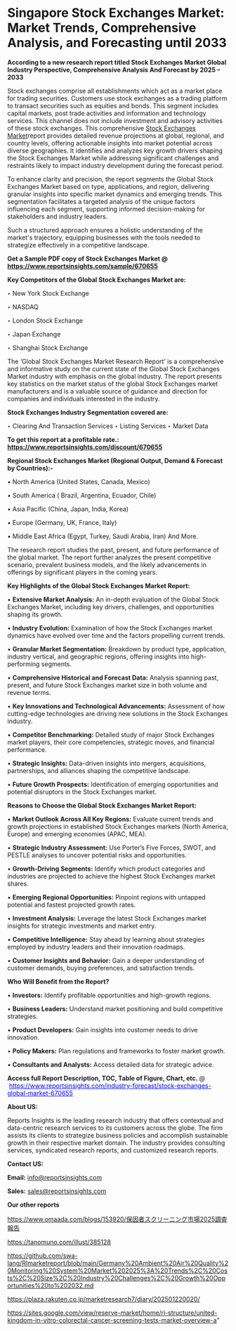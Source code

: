 # Singapore Stock Exchanges Market: Market Trends, Comprehensive Analysis, and Forecasting until 2033

<strong>According to a new research report titled Stock Exchanges Market Global Industry Perspective, Comprehensive Analysis And Forecast by 2025 – 2033</strong>

Stock exchanges comprise all establishments which act as a market place for trading securities. Customers use stock exchanges as a trading platform to transact securities such as equities and bonds. This segment includes capital markets, post trade activities and information and technology services. This channel does not include investment and advisory activities of these stock exchanges. This comprehensive <a href=https://www.reportsinsights.com/sample/670655>Stock Exchanges Market</a>report provides detailed revenue projections at global, regional, and country levels, offering actionable insights into market potential across diverse geographies. It identifies and analyzes key growth drivers shaping the Stock Exchanges Market while addressing significant challenges and restraints likely to impact industry development during the forecast period.

To enhance clarity and precision, the report segments the Global Stock Exchanges Market based on type, applications, and region, delivering granular insights into specific market dynamics and emerging trends. This segmentation facilitates a targeted analysis of the unique factors influencing each segment, supporting informed decision-making for stakeholders and industry leaders.

Such a structured approach ensures a holistic understanding of the market's trajectory, equipping businesses with the tools needed to strategize effectively in a competitive landscape.

<strong>Get a Sample PDF copy of Stock Exchanges Market </strong><strong>@<a href=https://www.reportsinsights.com/sample/670655 style=color:#0000ff;> https://www.reportsinsights.com/sample/670655</a></strong></font>

<strong>Key Competitors of the Global Stock Exchanges Market are:</strong>

‣ New York Stock Exchange

‣ NASDAQ

‣ London Stock Exchange

‣ Japan Exchange

‣ Shanghai Stock Exchange

The ‘Global Stock Exchanges Market Research Report’ is a comprehensive and informative study on the current state of the Global Stock Exchanges Market industry with emphasis on the global industry. The report presents key statistics on the market status of the global Stock Exchanges market manufacturers and is a valuable source of guidance and direction for companies and individuals interested in the industry.

<strong>Stock Exchanges Industry Segmentation covered are:</strong>

‣ Clearing And Transaction Services
‣ Listing Services
‣ Market Data

<strong>To get this report at a profitable rate.: <a href=https://www.reportsinsights.com/discount/670655 style=color:#0000ff;>https://www.reportsinsights.com/discount/670655</a></strong></font>

<strong>Regional Stock Exchanges Market (Regional Output, Demand &amp; Forecast by Countries):-</strong>

• North America (United States, Canada, Mexico)

• South America ( Brazil, Argentina, Ecuador, Chile)

• Asia Pacific (China, Japan, India, Korea)

• Europe (Germany, UK, France, Italy)

• Middle East Africa (Egypt, Turkey, Saudi Arabia, Iran) And More.

The research report studies the past, present, and future performance of the global market. The report further analyzes the present competitive scenario, prevalent business models, and the likely advancements in offerings by significant players in the coming years.

<strong>Key Highlights of the Global Stock Exchanges Market Report:</strong>

• <strong>Extensive Market Analysis:</strong> An in-depth evaluation of the Global Stock Exchanges Market, including key drivers, challenges, and opportunities shaping its growth.

• <strong>Industry Evolution:</strong> Examination of how the Stock Exchanges market dynamics have evolved over time and the factors propelling current trends.

• <strong>Granular Market Segmentation:</strong> Breakdown by product type, application, industry vertical, and geographic regions, offering insights into high-performing segments.

• <strong>Comprehensive Historical and Forecast Data:</strong> Analysis spanning past, present, and future Stock Exchanges market size in both volume and revenue terms.

• <strong>Key Innovations and Technological Advancements:</strong> Assessment of how cutting-edge technologies are driving new solutions in the Stock Exchanges industry.

• <strong>Competitor Benchmarking:</strong> Detailed study of major Stock Exchanges market players, their core competencies, strategic moves, and financial performance.

• <strong>Strategic Insights:</strong> Data-driven insights into mergers, acquisitions, partnerships, and alliances shaping the competitive landscape.

• <strong>Future Growth Prospects:</strong> Identification of emerging opportunities and potential disruptors in the Stock Exchanges market.

<strong>Reasons to Choose the Global Stock Exchanges Market Report:</strong>

• <strong>Market Outlook Across All Key Regions:</strong> Evaluate current trends and growth projections in established Stock Exchanges markets (North America, Europe) and emerging economies (APAC, MEA).

• <strong>Strategic Industry Assessment:</strong> Use Porter’s Five Forces, SWOT, and PESTLE analyses to uncover potential risks and opportunities.

• <strong>Growth-Driving Segments:</strong> Identify which product categories and industries are projected to achieve the highest Stock Exchanges market shares.

• <strong>Emerging Regional Opportunities:</strong> Pinpoint regions with untapped potential and fastest projected growth rates.

• <strong>Investment Analysis:</strong> Leverage the latest Stock Exchanges market insights for strategic investments and market entry.

• <strong>Competitive Intelligence:</strong> Stay ahead by learning about strategies employed by industry leaders and their innovation roadmaps.

• <strong>Customer Insights and Behavior:</strong> Gain a deeper understanding of customer demands, buying preferences, and satisfaction trends.

<strong>Who Will Benefit from the Report?</strong>

• <strong>Investors:</strong> Identify profitable opportunities and high-growth regions.

• <strong>Business Leaders:</strong> Understand market positioning and build competitive strategies.

• <strong>Product Developers:</strong> Gain insights into customer needs to drive innovation.

• <strong>Policy Makers:</strong> Plan regulations and frameworks to foster market growth.

• <strong>Consultants and Analysts:</strong> Access detailed data for strategic advice.
</ul>
<strong>Access full Report Description, TOC, Table of Figure, Chart, etc. </strong>@  <a href=https://www.reportsinsights.com/industry-forecast/stock-exchanges-global-market-670655 style=color:#0000ff;>https://www.reportsinsights.com/industry-forecast/stock-exchanges-global-market-670655</a></font>

<strong><strong>About US</strong>:</strong>

Reports Insights is the leading research industry that offers contextual and data-centric research services to its customers across the globe. The firm assists its clients to strategize business policies and accomplish sustainable growth in their respective market domain. The industry provides consulting services, syndicated research reports, and customized research reports.

<strong>Contact US:</strong>

<p class=""""><b>Email:</b> <a href=mailto:info@reportsinsights.com>info@reportsinsights.com</a></p>
<p class=""""><b>Sales:</b> <a href=mailto:sales@reportsinsights.com>sales@reportsinsights.com</a></p>

<strong>Our other reports</strong>

<a href=https://www.omaada.com/blogs/153920/保因者スクリーニング市場2025調査報告>https://www.omaada.com/blogs/153920/保因者スクリーニング市場2025調査報告</a>

<a href=https://tanomuno.com/illust/385128>https://tanomuno.com/illust/385128</a>

<a href=https://github.com/swa-lang/RImarketreport/blob/main/Germany%20Ambient%20Air%20Quality%20Monitoring%20System%20Market%202025%3A%20Trends%2C%20Costs%2C%20Size%2C%20Industry%20Challenges%2C%20Growth%20Opportunities%20to%202032.md>https://github.com/swa-lang/RImarketreport/blob/main/Germany%20Ambient%20Air%20Quality%20Monitoring%20System%20Market%202025%3A%20Trends%2C%20Costs%2C%20Size%2C%20Industry%20Challenges%2C%20Growth%20Opportunities%20to%202032.md</a>

<a href=https://plaza.rakuten.co.jp/marketresearch7/diary/202501220020/>https://plaza.rakuten.co.jp/marketresearch7/diary/202501220020/</a>

<a href=https://sites.google.com/view/reserve-market/home/ri-structure/united-kingdom-in-vitro-colorectal-cancer-screening-tests-market-overview-a>https://sites.google.com/view/reserve-market/home/ri-structure/united-kingdom-in-vitro-colorectal-cancer-screening-tests-market-overview-a</a>"

